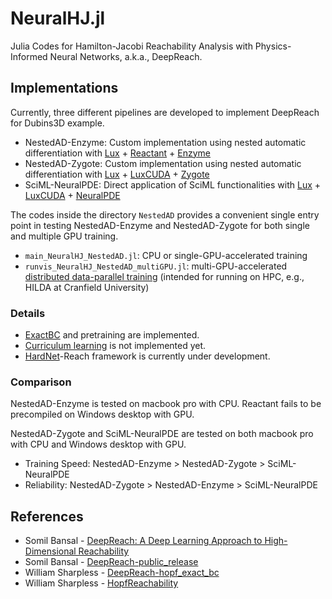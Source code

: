 # NeuralHJ.jl
Julia Codes for Hamilton-Jacobi Reachability Analysis with Physics-Informed Neural Networks, a.k.a., DeepReach.


## Implementations
Currently, three different pipelines are developed to implement DeepReach for Dubins3D example.

- NestedAD-Enzyme: Custom implementation using nested automatic differentiation with [Lux](https://github.com/LuxDL/Lux.jl) + [Reactant](https://github.com/EnzymeAD/Reactant.jl) + [Enzyme](https://github.com/EnzymeAD/Enzyme.jl)
- NestedAD-Zygote: Custom implementation using nested automatic differentiation with [Lux](https://github.com/LuxDL/Lux.jl) + [LuxCUDA](https://github.com/LuxDL/LuxCUDA.jl) + [Zygote](https://github.com/FluxML/Zygote.jl)
- SciML-NeuralPDE: Direct application of SciML functionalities with [Lux](https://github.com/LuxDL/Lux.jl) + [LuxCUDA](https://github.com/LuxDL/LuxCUDA.jl) + [NeuralPDE](https://github.com/SciML/NeuralPDE.jl)

The codes inside the directory `NestedAD` provides a convenient single entry point in testing NestedAD-Enzyme and NestedAD-Zygote for both single and multiple GPU training.
- `main_NeuralHJ_NestedAD.jl`: CPU or single-GPU-accelerated training
- `runvis_NeuralHJ_NestedAD_multiGPU.jl`: multi-GPU-accelerated [distributed data-parallel training](https://lux.csail.mit.edu/dev/manual/distributed_utils) (intended for running on HPC, e.g., HILDA at Cranfield University)

### Details
- [ExactBC](https://arxiv.org/abs/2404.00814) and pretraining are implemented.
- [Curriculum learning](https://doi.org/10.1109/ICRA48506.2021.9561949) is not implemented yet.
- [HardNet](https://arxiv.org/abs/2410.10807)-Reach framework is currently under development.

### Comparison
NestedAD-Enzyme is tested on macbook pro with CPU. Reactant fails to be precompiled on Windows desktop with GPU.

NestedAD-Zygote and SciML-NeuralPDE are tested on both macbook pro with CPU and Windows desktop with GPU.

- Training Speed: NestedAD-Enzyme > NestedAD-Zygote > SciML-NeuralPDE
- Reliability: NestedAD-Zygote > NestedAD-Enzyme > SciML-NeuralPDE

## References
- Somil Bansal - [DeepReach: A Deep Learning Approach to High-Dimensional Reachability](https://doi.org/10.1109/ICRA48506.2021.9561949)
- Somil Bansal - [DeepReach-public_release](https://github.com/smlbansal/deepreach/tree/public_release)
- William Sharpless - [DeepReach-hopf_exact_bc](https://github.com/willsharpless/deepreach/tree/hopf_exact_bc)
- William Sharpless - [HopfReachability](https://github.com/UCSD-SASLab/HopfReachability)

